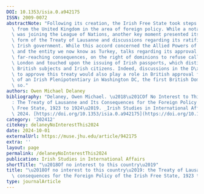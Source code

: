 ```yaml
---
DOI: 10.1353/isia.0.a942175
ISSN: 2009-0072
abstractNote: "Following its creation, the Irish Free State took steps to assert itself\
  \ from the United Kingdom in the area of foreign policy. While a notable success\
  \ was joining the League of Nations, another key moment presented itself in the\
  \ form of the Treaty of Lausanne and discussions regarding its ratification by the\
  \ Irish government. While this accord concerned the Allied Powers of World War One\
  \ and the entity we now know as Turkey, talks regarding its approval by Dublin had\
  \ far-reaching consequences, on the right of dominions to refuse calls to arms from\
  \ London and touched upon the issuing of Irish passports, which distinguished between\
  \ British subjects and Irish citizens. Indeed, discussions in the D\xE1il and Seanad\
  \ to approve this treaty would also play a role in British approval for the appointment\
  \ of an Irish Plenipotentiary in Washington DC, the first British Dominion to do\
  \ so."
authors: Owen Michael Delaney
bibliography: "Delaney, Owen Michael. \u2018\u201COf No Interest to This Country\u201D\
  : The Treaty of Lausanne and Its Consequences for the Foreign Policy of the Irish\
  \ Free State, 1923 to 1924\u2019. _Irish Studies in International Affairs_, October\
  \ 2024. [https://doi.org/10.1353/isia.0.a942175](https://doi.org/10.1353/isia.0.a942175)."
category: '202412'
citekey: delaneyNoInterestThis2024
date: 2024-10-01
externalUrl: https://muse.jhu.edu/article/942175
extra: ''
layout: page
permalink: /delaneyNoInterestThis2024
publication: Irish Studies in International Affairs
shortTitle: "\u2018Of no interest to this country\u2019"
title: "\u2018Of no interest to this country\u2019: the Treaty of Lausanne and its\
  \ consequences for the Foreign Policy of the Irish Free State, 1923 to 1924"
type: journalArticle
---
```

